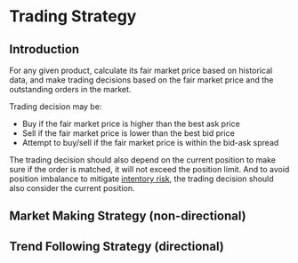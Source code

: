 # Trading Strategy

## Introduction
For any given product, calculate its fair market price based on historical data, and make trading decisions based on the fair market price and the outstanding orders in the market.

Trading decision may be:
- Buy if the fair market price is higher than the best ask price
- Sell if the fair market price is lower than the best bid price
- Attempt to buy/sell if the fair market price is within the bid-ask spread

The trading decision should also depend on the current position to make sure if the order is matched, it will not exceed the position limit.
And to avoid position imbalance to mitigate [intentory risk](https://hummingbot.org/academy-content/what-is-inventory-risk/), the trading decision should also consider the current position.

## Market Making Strategy (non-directional)


## Trend Following Strategy (directional)